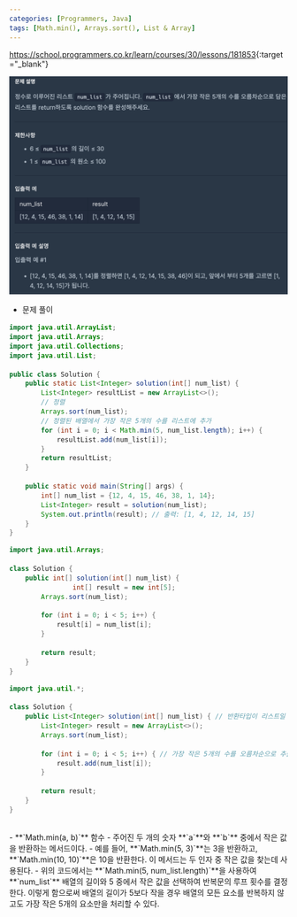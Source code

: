```yaml
---
categories: [Programmers, Java]
tags: [Math.min(), Arrays.sort(), List & Array] 
---
```


<https://school.programmers.co.kr/learn/courses/30/lessons/181853>{:target="_blank"}

![문제](/assets/img/programmers/java/%EB%92%A4%EC%97%90%EC%84%9C_5%EB%93%B1%EA%B9%8C%EC%A7%80.png)

- 문제 풀이

```java
import java.util.ArrayList;
import java.util.Arrays;
import java.util.Collections;
import java.util.List;

public class Solution {
    public static List<Integer> solution(int[] num_list) {
        List<Integer> resultList = new ArrayList<>();
        // 정렬
        Arrays.sort(num_list);
        // 정렬된 배열에서 가장 작은 5개의 수를 리스트에 추가
        for (int i = 0; i < Math.min(5, num_list.length); i++) {
            resultList.add(num_list[i]);
        }
        return resultList;
    }

    public static void main(String[] args) {
        int[] num_list = {12, 4, 15, 46, 38, 1, 14};
        List<Integer> result = solution(num_list);
        System.out.println(result); // 출력: [1, 4, 12, 14, 15]
    }
}
```

```java
import java.util.Arrays;

class Solution {
    public int[] solution(int[] num_list) {
				int[] result = new int[5];
        Arrays.sort(num_list);

        for (int i = 0; i < 5; i++) {
            result[i] = num_list[i];
        }

        return result;
    }
}
```

```java
import java.util.*;

class Solution {
    public List<Integer> solution(int[] num_list) { // 반환타입이 리스트일 경우
        List<Integer> result = new ArrayList<>();
        Arrays.sort(num_list);

        for (int i = 0; i < 5; i++) { // 가장 작은 5개의 수를 오름차순으로 추출
            result.add(num_list[i]);
        }

        return result;
    }
}
```


<br>
- **`Math.min(a, b)`** 함수
    - 주어진 두 개의 숫자 **`a`**와 **`b`** 중에서 작은 값을 반환하는 메서드이다.
    - 예를 들어, **`Math.min(5, 3)`**는 3을 반환하고, **`Math.min(10, 10)`**은 10을 반환한다. 이 메서드는 두 인자 중 작은 값을 찾는데 사용된다.
    - 위의 코드에서는 **`Math.min(5, num_list.length)`**을 사용하여 **`num_list`** 배열의 길이와 5 중에서 작은 값을 선택하여 반복문의 루프 횟수를 결정한다. 이렇게 함으로써 배열의 길이가 5보다 작을 경우 배열의 모든 요소를 반복하지 않고도 가장 작은 5개의 요소만을 처리할 수 있다.